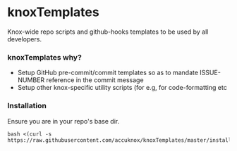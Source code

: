 # knoxTemplates
Knox-wide repo scripts and github-hooks templates to be used by all developers.

### knoxTemplates why?

* Setup GitHub pre-commit/commit templates so as to mandate ISSUE-NUMBER reference in the commit message
* Setup other knox-specific utility scripts (for e.g, for code-formatting etc

### Installation
Ensure you are in your repo's base dir.
```
bash <(curl -s https://raw.githubusercontent.com/accuknox/knoxTemplates/master/install.sh)
```
